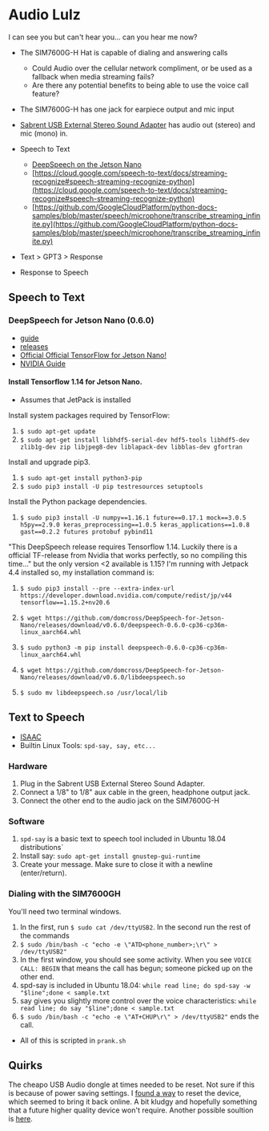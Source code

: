 # Audio Lulz

I can see you but can't hear you... can you hear me now?

* The SIM7600G-H Hat is capable of dialing and answering calls
	* Could Audio over the cellular network compliment, or be used as a fallback when media streaming fails?
	* Are there any potential benefits to being able to use the voice call feature?
* The SIM7600G-H has one jack for earpiece output and mic input
* [Sabrent USB External Stereo Sound Adapter](https://www.amazon.com/Sabrent-External-Adapter-Windows-AU-MMSA/dp/B00IRVQ0F8) has audio out (stereo) and mic (mono) in.

* Speech to Text
	* [DeepSpeech on the Jetson Nano](http://williamsportwebdeveloper.com/cgi/wp/?p=3568)
	* [https://cloud.google.com/speech-to-text/docs/streaming-recognize#speech-streaming-recognize-python](https://cloud.google.com/speech-to-text/docs/streaming-recognize#speech-streaming-recognize-python)
	* [https://github.com/GoogleCloudPlatform/python-docs-samples/blob/master/speech/microphone/transcribe_streaming_infinite.py](https://github.com/GoogleCloudPlatform/python-docs-samples/blob/master/speech/microphone/transcribe_streaming_infinite.py)
* Text > GPT3 > Response
* Response to Speech


## Speech to Text

### DeepSpeech for Jetson Nano (0.6.0)

* [guide](http://williamsportwebdeveloper.com/cgi/wp/?p=3568)
* [releases](https://github.com/domcross/DeepSpeech-for-Jetson-Nano/releases)
* [Official Official TensorFlow for Jetson Nano!](https://forums.developer.nvidia.com/t/official-tensorflow-for-jetson-nano/71770/143)
* [NVIDIA Guide]()

#### Install Tensorflow 1.14 for Jetson Nano. 

* Assumes that JetPack is installed

Install system packages required by TensorFlow:

1. `$ sudo apt-get update`
1. `$ sudo apt-get install libhdf5-serial-dev hdf5-tools libhdf5-dev zlib1g-dev zip libjpeg8-dev liblapack-dev libblas-dev gfortran`

Install and upgrade pip3.

1. `$ sudo apt-get install python3-pip`
1. `$ sudo pip3 install -U pip testresources setuptools`

Install the Python package dependencies.

1. `$ sudo pip3 install -U numpy==1.16.1 future==0.17.1 mock==3.0.5 h5py==2.9.0 keras_preprocessing==1.0.5 keras_applications==1.0.8 gast==0.2.2 futures protobuf pybind11`

"This DeepSpeech release requires Tensorflow 1.14. Luckily there is a official TF-release from Nvidia that works perfectly, so no compiling this time..." but the only version <2 available is 1.15? I'm running with Jetpack 4.4 installed so, my installation command is:

1. `$ sudo pip3 install --pre --extra-index-url https://developer.download.nvidia.com/compute/redist/jp/v44 tensorflow==1.15.2+nv20.6`

1. `$ wget https://github.com/domcross/DeepSpeech-for-Jetson-Nano/releases/download/v0.6.0/deepspeech-0.6.0-cp36-cp36m-linux_aarch64.whl`
1. `$ sudo python3 -m pip install deepspeech-0.6.0-cp36-cp36m-linux_aarch64.whl`
1. `$ wget https://github.com/domcross/DeepSpeech-for-Jetson-Nano/releases/download/v0.6.0/libdeepspeech.so`
1. `$ sudo mv libdeepspeech.so /usr/local/lib`

## Text to Speech

* [ISAAC](https://docs.nvidia.com/isaac/isaac/packages/audio/doc/text_to_speech.html)
* Builtin Linux Tools: `spd-say, say, etc...`

### Hardware

1. Plug in the Sabrent USB External Stereo Sound Adapter.
1. Connect a 1/8" to 1/8" aux cable in the green, headphone output jack.
1. Connect the other end to the audio jack on the SIM7600G-H

### Software  

1. `spd-say` is a basic text to speech tool included in Ubuntu 18.04 distributions`
1. Install say: `sudo apt-get install gnustep-gui-runtime`
1. Create your message. Make sure to close it with a newline (enter/return).

### Dialing with the SIM7600GH

You'll need two terminal windows.

1. In the first, run `$ sudo cat /dev/ttyUSB2`. In the second run the rest of the commands
1. `$ sudo /bin/bash -c "echo -e \"ATD<phone_number>;\r\" > /dev/ttyUSB2"`
1. In the first window, you should see some activity. When you see `VOICE CALL: BEGIN` that means the call has begun; someone picked up on the other end.
1. spd-say is included in Ubuntu 18.04: `while read line; do spd-say -w "$line";done < sample.txt`
1. say gives you slightly more control over the voice characteristics: `while read line; do say "$line";done < sample.txt`
1. `$ sudo /bin/bash -c "echo -e \"AT+CHUP\r\" > /dev/ttyUSB2"` ends the call.

* All of this is scripted in `prank.sh`

## Quirks

The cheapo USB Audio dongle at times needed to be reset. Not sure if this is because of power saving settings. I [found a way](https://askubuntu.com/questions/645/how-do-you-reset-a-usb-device-from-the-command-line) to reset the device, which seemed to bring it back online. A bit kludgy and hopefully something that a future higher quality device won't require. Another possible soultion is [here](http://billauer.co.il/blog/2013/02/usb-reset-ehci-uhci-linux/).